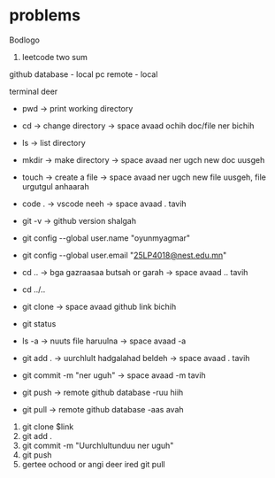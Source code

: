# problems

Bodlogo

1. leetcode two sum

github database - local pc
remote - local

terminal deer

- pwd -> print working directory
- cd -> change directory -> space avaad ochih doc/file ner bichih
- ls -> list directory
- mkdir -> make directory -> space avaad ner ugch new doc uusgeh
- touch -> create a file -> space avaad ner ugch new file uusgeh, file urgutgul anhaarah
- code . -> vscode neeh -> space avaad . tavih

- git -v -> github version shalgah
- git config --global user.name "oyunmyagmar"
- git config --global user.email "25LP4018@nest.edu.mn"

- cd .. -> bga gazraasaa butsah or garah -> space avaad .. tavih
- cd ../..

- git clone -> space avaad github link bichih

- git status
- ls -a -> nuuts file haruulna -> space avaad -a
- git add . -> uurchlult hadgalahad beldeh -> space avaad . tavih
- git commit -m "ner uguh" -> space avaad -m tavih
- git push -> remote github database -ruu hiih
- git pull -> remote github database -aas avah

1. git clone $link
2. git add .
3. git commit -m "Uurchlultunduu ner uguh"
4. git push
5. gertee ochood or angi deer ired git pull
